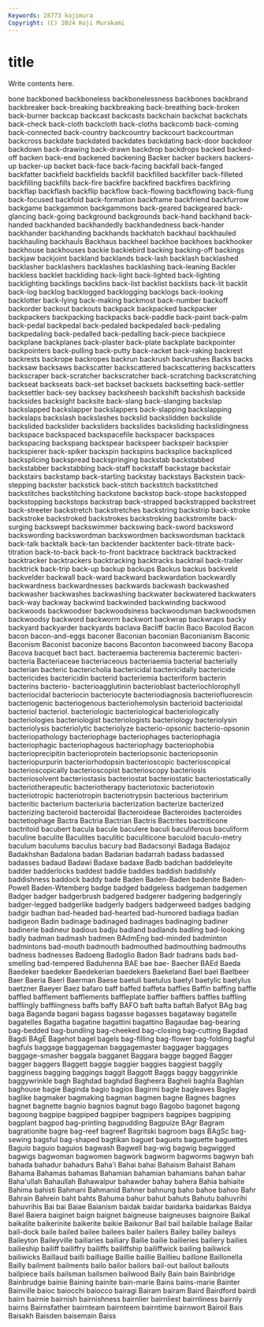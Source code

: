 ```yaml
---
Keywords: 28773 kojimura
Copyright: (C) 2024 Koji Murakami
---
```


# title

Write contents here.



bone backboned backboneless backbonelessness backbones
backbrand backbreaker back-breaking backbreaking back-breathing back-broken back-burner backcap backcast backcasts
backchain backchat backchats back-check back-cloth backcloth back-cloths backcomb back-coming back-connected
back-country backcountry backcourt backcourtman backcross backdate backdated backdates backdating back-door
backdoor backdown back-drawing back-drawn backdrop backdrops backed backed-off backen back-end
backened backening Backer backer backers backers-up backer-up backet back-face back-facing
backfall back-fanged backfatter backfield backfields backfill backfilled backfiller back-filleted backfilling
backfills back-fire backfire backfired backfires backfiring backflap backflash backflip backflow
back-flowing backflowing back-flung back-focused backfold back-formation backframe backfriend backfurrow backgame
backgammon backgammons back-geared backgeared back-glancing back-going background backgrounds back-hand backhand
back-handed backhanded backhandedly backhandedness back-hander backhander backhanding backhands backhatch backhaul
backhauled backhauling backhauls Backhaus backheel backhoe backhoes backhooker backhouse backhouses
backie backiebird backing backing-off backings backjaw backjoint backland backlands back-lash
backlash backlashed backlasher backlashers backlashes backlashing back-leaning Backler backless backlet
backliding back-light back-lighted back-lighting backlighting backlings backlins back-list backlist backlists
back-lit backlit back-log backlog backlogged backlogging backlogs back-looking backlotter back-lying
back-making backmost back-number backoff backorder backout backouts backpack backpacked backpacker
backpackers backpacking backpacks back-paddle back-paint back-palm back-pedal backpedal back-pedaled backpedaled
back-pedaling backpedaling back-pedalled back-pedalling back-piece backpiece backplane backplanes back-plaster back-plate
backplate backpointer backpointers back-pulling back-putty back-racket back-raking backrest backrests backrope
backropes backrun backrush backrushes Backs backs backsaw backsaws backscatter backscattered
backscattering backscatters backscraper back-scratcher backscratcher back-scratching backscratching backseat backseats back-set
backset backsets backsetting back-settler backsettler back-sey backsey backsheesh backshift backshish
backside backsides backsight backsite back-slang back-slanging backslap backslapped backslapper backslappers
back-slapping backslapping backslaps backslash backslashes backslid backslidden backslide backslided backslider
backsliders backslides backsliding backslidingness backspace backspaced backspacefile backspacer backspaces backspacing
backspang backspear backspeer backspeir backspier backspierer back-spiker backspin backspins backsplice
backspliced backsplicing backspread backspringing backstab backstabbed backstabber backstabbing back-staff backstaff
backstage backstair backstairs backstamp back-starting backstay backstays Backstein back-stepping backster
backstick back-stitch backstitch backstitched backstitches backstitching backstone backstop back-stope backstopped
backstopping backstops backstrap back-strapped backstrapped backstreet back-streeter backstretch backstretches backstring
backstrip back-stroke backstroke backstroked backstrokes backstroking backstromite back-surging backswept backswimmer
backswing back-sword backsword backswording backswordman backswordmen backswordsman backtack back-talk backtalk
back-tan backtender backtenter back-titrate back-titration back-to-back back-to-front backtrace backtrack backtracked
backtracker backtrackers backtracking backtracks backtrail back-trailer backtrick back-trip back-up backup
backups Backus backus backveld backvelder backwall back-ward backward backwardation backwardly
backwardness backwardnesses backwards backwash backwashed backwasher backwashes backwashing backwater backwatered
backwaters back-way backway backwind backwinded backwinding backwood backwoods backwoodser backwoodsiness
backwoodsman backwoodsmen backwoodsy backword backworm backwort backwrap backwraps backy backyard
backyarder backyards baclava Bacliff baclin Baco Bacolod Bacon bacon bacon-and-eggs
baconer Baconian baconian Baconianism Baconic Baconism Baconist baconize bacons Baconton
baconweed bacony Bacopa Bacova bacquet bact bact. bacteraemia bacteremia bacteremic
bacteri- bacteria Bacteriaceae bacteriaceous bacteriaemia bacterial bacterially bacterian bacteric bactericholia
bactericidal bactericidally bactericide bactericides bactericidin bacterid bacteriemia bacteriform bacterin bacterins
bacterio- bacterioagglutinin bacterioblast bacteriochlorophyll bacteriocidal bacteriocin bacteriocyte bacteriodiagnosis bacteriofluorescin bacteriogenic
bacteriogenous bacteriohemolysin bacterioid bacterioidal bacteriol bacteriol. bacteriologic bacteriological bacteriologically bacteriologies
bacteriologist bacteriologists bacteriology bacteriolysin bacteriolysis bacteriolytic bacteriolyze bacterio-opsonic bacterio-opsonin bacteriopathology
bacteriophage bacteriophages bacteriophagia bacteriophagic bacteriophagous bacteriophagy bacteriophobia bacterioprecipitin bacterioprotein bacteriopsonic
bacteriopsonin bacteriopurpurin bacteriorhodopsin bacterioscopic bacterioscopical bacterioscopically bacterioscopist bacterioscopy bacteriosis bacteriosolvent
bacteriostasis bacteriostat bacteriostatic bacteriostatically bacteriotherapeutic bacteriotherapy bacteriotoxic bacteriotoxin bacteriotropic bacteriotropin
bacteriotrypsin bacterious bacteririum bacteritic bacterium bacteriuria bacterization bacterize bacterized bacterizing
bacteroid bacteroidal Bacteroideae Bacteroides bacteroides bactetiophage Bactra Bactria Bactrian Bactris
Bactrites bactriticone bactritoid bacubert bacula bacule baculere baculi baculiferous baculiform
baculine baculite Baculites baculitic baculiticone baculoid baculo-metry baculum baculums baculus
bacury bad Badacsonyi Badaga Badajoz Badakhshan Badalona badan Badarian badarrah
badass badassed badasses badaud Badawi Badaxe badaxe Badb badchan baddeleyite
badder badderlocks baddest baddie baddies baddish baddishly baddishness baddock baddy
bade Baden Baden-Baden badenite Baden-Powell Baden-Wtemberg badge badged badgeless badgeman
badgemen Badger badger badgerbrush badgered badgerer badgering badgeringly badger-legged badgerlike
badgerly badgers badgerweed badges badging badgir badhan bad-headed bad-hearted bad-humored
badiaga badian badigeon Badin badinage badinaged badinages badinaging badiner badinerie
badineur badious badju badland badlands badling bad-looking badly badman badmash
badmen BAdmEng bad-minded badminton badmintons bad-mouth badmouth badmouthed badmouthing badmouths
badness badnesses Badoeng Badoglio Badon Badr badrans bads bad-smelling bad-tempered
Baduhenna BAE bae bae- Baecher BAEd Baeda Baedeker baedeker Baedekerian
baedekers Baekeland Bael bael Baelbeer Baer Baeria Baerl Baerman Baese
baetuli baetulus baetyl baetylic baetylus baetzner Baeyer Baez bafaro baff
baffed baffeta baffies Baffin baffing baffle baffled bafflement bafflements baffleplate
baffler bafflers baffles baffling bafflingly bafflingness baffs baffy BAFO baft
bafta baftah Bafyot BAg bag baga Baganda bagani bagass bagasse
bagasses bagataway bagatelle bagatelles Bagatha bagatine bagattini bagattino Bagaudae bag-bearing
bag-bedded bag-bundling bag-cheeked bag-closing bag-cutting Bagdad Bagdi BAgE Bagehot bagel
bagels bag-filling bag-flower bag-folding bagful bagfuls baggage baggageman baggagemaster baggager
baggages baggage-smasher baggala bagganet Baggara bagge bagged Bagger bagger baggers
Baggett baggie baggier baggies baggiest baggily bagginess bagging baggings baggit
Baggott Baggs baggy baggyrinkle baggywrinkle bagh Baghdad baghdad Bagheera Bagheli
baghla Baghlan baghouse bagie Baginda bagio bagios Bagirmi bagle bagleaves
Bagley baglike bagmaker bagmaking bagman bagmen bagne Bagnes bagnes bagnet
bagnette bagnio bagnios bagnut bago Bagobo bagonet bagong bagoong bagpipe
bagpiped bagpiper bagpipers bagpipes bagpiping bagplant bagpod bag-printing bagpudding Bagpuize
BAgr Bagram bagrationite bagre bag-reef bagreef Bagritski bagroom bags BAgSc
bag-sewing bagsful bag-shaped bagtikan baguet baguets baguette baguettes Baguio baguio
baguios bagwash Bagwell bag-wig bagwig bagwigged bagwigs bagwoman bagwomen bagwork
bagworm bagworms bagwyn bah bahada bahadur bahadurs Baha'i Bahai bahai
Bahaism Bahaist Baham Bahama Bahamas bahamas Bahamian bahamian bahamians bahan
bahar Baha'ullah Bahaullah Bahawalpur bahawder bahay bahera Bahia bahiaite Bahima
bahisti Bahmani Bahmanid Bahner bahnung baho bahoe bahoo Bahr Bahrain
Bahrein baht bahts Bahuma bahur bahut bahuts Bahutu bahuvrihi bahuvrihis
Bai bai Baiae Baianism baidak baidar baidarka baidarkas Baidya Baiel
Baiera baiginet baign baignet baigneuse baigneuses baignoire Baikal baikalite baikerinite
baikerite baikie Baikonur Bail bail bailable bailage Bailar bail-dock baile
bailed bailee bailees bailer bailers Bailey bailey baileys Baileyton Baileyville
bailiaries bailiary Bailie bailie bailieries bailiery bailies bailieship bailiff bailiffry
bailiffs bailiffship bailiffwick bailing bailiwick bailiwicks Baillaud bailli bailliage Baillie
baillie Baillieu baillone Baillonella Bailly bailment bailments bailo bailor bailors
bail-out bailout bailouts bailpiece bails bailsman bailsmen bailwood Baily Bain
bain Bainbridge Bainbrudge bainie Baining bainite bain-marie Bains bains-marie Bainter
Bainville baioc baiocchi baiocco bairagi Bairam bairam Baird Bairdford bairdi
bairn bairnie bairnish bairnishness bairnlier bairnliest bairnliness bairnly bairns Bairnsfather
bairnteam bairnteem bairntime bairnwort Bairoil Bais Baisakh Baisden baisemain Baiss
